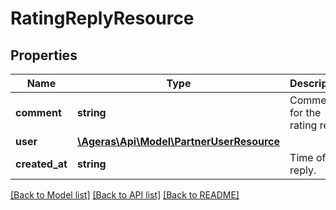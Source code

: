 # RatingReplyResource

## Properties
Name | Type | Description | Notes
------------ | ------------- | ------------- | -------------
**comment** | **string** | Comment for the rating reply. | [optional] 
**user** | [**\Ageras\Api\Model\PartnerUserResource**](PartnerUserResource.md) |  | [optional] 
**created_at** | **string** | Time of reply. | [optional] 

[[Back to Model list]](../README.md#documentation-for-models) [[Back to API list]](../README.md#documentation-for-api-endpoints) [[Back to README]](../README.md)


